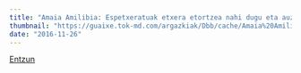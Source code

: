 ```yaml
---
title: "Amaia Amilibia: Espetxeratuak etxera etortzea nahi dugu eta auzia Nafarroan instruitzea"
thumbnail: "https://guaixe.tok-md.com/argazkiak/Dbb/cache/Amaia%20Amilibia_content.JPG"
date: "2016-11-26"
---
```

[Entzun](https://guaixe.eus/altsasu/1480170356716-amaia-amilibia-espetxeratuak-etxera-etortzea-nahi-dugu-eta-auzia-nafarroan-instruitzea)
